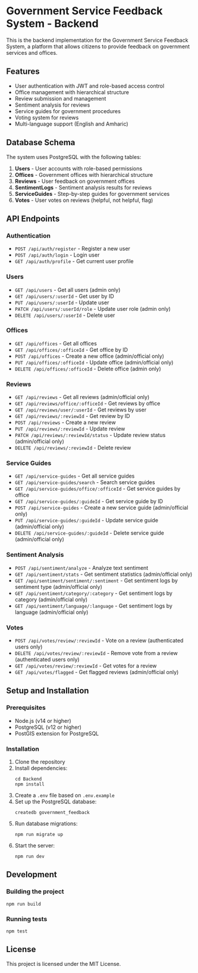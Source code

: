 # Government Service Feedback System - Backend

This is the backend implementation for the Government Service Feedback System, a platform that allows citizens to provide feedback on government services and offices.

## Features

- User authentication with JWT and role-based access control
- Office management with hierarchical structure
- Review submission and management
- Sentiment analysis for reviews
- Service guides for government procedures
- Voting system for reviews
- Multi-language support (English and Amharic)

## Database Schema

The system uses PostgreSQL with the following tables:

1. **Users** - User accounts with role-based permissions
2. **Offices** - Government offices with hierarchical structure
3. **Reviews** - User feedback on government offices
4. **SentimentLogs** - Sentiment analysis results for reviews
5. **ServiceGuides** - Step-by-step guides for government services
6. **Votes** - User votes on reviews (helpful, not helpful, flag)

## API Endpoints

### Authentication
- `POST /api/auth/register` - Register a new user
- `POST /api/auth/login` - Login user
- `GET /api/auth/profile` - Get current user profile

### Users
- `GET /api/users` - Get all users (admin only)
- `GET /api/users/:userId` - Get user by ID
- `PUT /api/users/:userId` - Update user
- `PATCH /api/users/:userId/role` - Update user role (admin only)
- `DELETE /api/users/:userId` - Delete user

### Offices
- `GET /api/offices` - Get all offices
- `GET /api/offices/:officeId` - Get office by ID
- `POST /api/offices` - Create a new office (admin/official only)
- `PUT /api/offices/:officeId` - Update office (admin/official only)
- `DELETE /api/offices/:officeId` - Delete office (admin only)

### Reviews
- `GET /api/reviews` - Get all reviews (admin/official only)
- `GET /api/reviews/office/:officeId` - Get reviews by office
- `GET /api/reviews/user/:userId` - Get reviews by user
- `GET /api/reviews/:reviewId` - Get review by ID
- `POST /api/reviews` - Create a new review
- `PUT /api/reviews/:reviewId` - Update review
- `PATCH /api/reviews/:reviewId/status` - Update review status (admin/official only)
- `DELETE /api/reviews/:reviewId` - Delete review

### Service Guides
- `GET /api/service-guides` - Get all service guides
- `GET /api/service-guides/search` - Search service guides
- `GET /api/service-guides/office/:officeId` - Get service guides by office
- `GET /api/service-guides/:guideId` - Get service guide by ID
- `POST /api/service-guides` - Create a new service guide (admin/official only)
- `PUT /api/service-guides/:guideId` - Update service guide (admin/official only)
- `DELETE /api/service-guides/:guideId` - Delete service guide (admin/official only)

### Sentiment Analysis
- `POST /api/sentiment/analyze` - Analyze text sentiment
- `GET /api/sentiment/stats` - Get sentiment statistics (admin/official only)
- `GET /api/sentiment/sentiment/:sentiment` - Get sentiment logs by sentiment type (admin/official only)
- `GET /api/sentiment/category/:category` - Get sentiment logs by category (admin/official only)
- `GET /api/sentiment/language/:language` - Get sentiment logs by language (admin/official only)

### Votes
- `POST /api/votes/review/:reviewId` - Vote on a review (authenticated users only)
- `DELETE /api/votes/review/:reviewId` - Remove vote from a review (authenticated users only)
- `GET /api/votes/review/:reviewId` - Get votes for a review
- `GET /api/votes/flagged` - Get flagged reviews (admin/official only)

## Setup and Installation

### Prerequisites
- Node.js (v14 or higher)
- PostgreSQL (v12 or higher)
- PostGIS extension for PostgreSQL

### Installation

1. Clone the repository
2. Install dependencies:
   ```
   cd Backend
   npm install
   ```
3. Create a `.env` file based on `.env.example`
4. Set up the PostgreSQL database:
   ```
   createdb government_feedback
   ```
5. Run database migrations:
   ```
   npm run migrate up
   ```
6. Start the server:
   ```
   npm run dev
   ```

## Development

### Building the project
```
npm run build
```

### Running tests
```
npm test
```

## License

This project is licensed under the MIT License.
